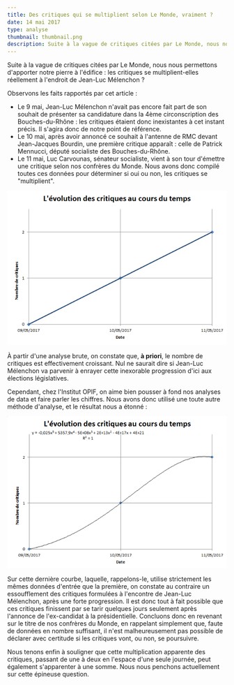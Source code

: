 ```yaml
---
title: Des critiques qui se multiplient selon Le Monde, vraiment ?
date: 14 mai 2017
type: analyse
thumbnail: thumbnail.png
description: Suite à la vague de critiques citées par Le Monde, nous nous permettons d'apporter notre pierre à l'édifice : les critiques se multiplient-elles réellement à l'endroit de Jean-Luc Mélenchon ? Le résultat va vous étonner ...
---
```


Suite à la vague de critiques citées par Le Monde, nous nous permettons d'apporter notre pierre à l'édifice : les critiques se multiplient-elles réellement à l'endroit de Jean-Luc Mélenchon ?

Observons les faits rapportés par cet article :

- Le 9 mai, Jean-Luc Mélenchon n'avait pas encore fait part de son souhait de présenter sa candidature dans la 4ème circonscription des Bouches-du-Rhône : les critiques étaient donc inexistantes à cet instant précis. Il s'agira donc de notre point de référence.
- Le 10 mai, après avoir annoncé ce souhait à l'antenne de RMC devant Jean-Jacques Bourdin, une première critique apparaît : celle de Patrick Mennucci, député socialiste des Bouches-du-Rhône.
- Le 11 mai, Luc Carvounas, sénateur socialiste, vient à son tour d'émettre une critique selon nos confrères du Monde.
Nous avons donc compilé toutes ces données pour déterminer si oui ou non, les critiques se "multiplient".

[![L'évolution des critiques au cours du temps](multiplication-des-critiques-1.png)](multiplication-des-critiques-1.png)

À partir d'une analyse brute, on constate que, **à priori**, le nombre de critiques est effectivement croissant. Nul ne saurait dire si Jean-Luc Mélenchon va parvenir à enrayer cette inexorable progression d'ici aux élections législatives.

Cependant, chez l'Institut OPIF, on aime bien pousser à fond nos analyses de data et faire parler les chiffres. Nous avons donc utilisé une toute autre méthode d'analyse, et le résultat nous a étonné :

[![L'évolution des critiques au cours du temps](multiplication-des-critiques-2.png)](multiplication-des-critiques-2.png)

Sur cette dernière courbe, laquelle, rappelons-le, utilise strictement les mêmes données d'entrée que la première, on constate au contraire un essoufflement des critiques formulées à l'encontre de Jean-Luc Mélenchon, après une forte progression.
Il est donc tout à fait possible que ces critiques finissent par se tarir quelques jours seulement après l'annonce de l'ex-candidat à la présidentielle.
Concluons donc en revenant sur le titre de nos confrères du Monde, en rappelant simplement que, faute de données en nombre suffisant, il n'est malheureusement pas possible de déclarer avec certitude si les critiques vont, ou non, se poursuivre.

Nous tenons enfin à souligner que cette multiplication apparente des critiques, passant de une à deux en l'espace d'une seule journée, peut également s'apparenter à une somme.
Nous nous penchons actuellement sur cette épineuse question.
